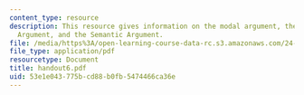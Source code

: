 ```yaml
---
content_type: resource
description: This resource gives information on the modal argument, the Epistemic
  Argument, and the Semantic Argument.
file: /media/https%3A/open-learning-course-data-rc.s3.amazonaws.com/24-251-introduction-to-philosophy-of-language-spring-2005/53e1e043775bcd88b0fb5474466ca36e_handout6.pdf
file_type: application/pdf
resourcetype: Document
title: handout6.pdf
uid: 53e1e043-775b-cd88-b0fb-5474466ca36e
---
```

